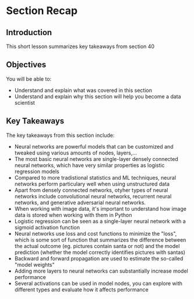 
# Section Recap

## Introduction

This short lesson summarizes key takeaways from section 40

## Objectives
You will be able to:
* Understand and explain what was covered in this section
* Understand and explain why this section will help you become a data scientist

## Key Takeaways

The key takeaways from this section include:

* Neural networks are powerful models that can be customized and tweaked using various amounts of nodes, layers,...
* The most basic neural networks are single-layer densely connected neural networks, which have very similar properties as logistic regression models
* Compared to more tradistional statistics and ML techniques, neural networks perform particulary well when using unstructured data
* Apart from densely connected networks, otyher types of neural networks include convolutional neural networks, recurrent neural networks, and generative adversarial neural networks.
* When working with image data, it's important to understand how image data is stored when working with them in Python
* Logistic regression can be seen as a single-layer neural network with a sigmoid activation function
* Neural networks use loss and cost functions to minimize the "loss", which is some sort of function that summarizes the difference between the actual outcome (eg. pictures contain santa or not) and the model prediction (whether the model correctly identifies pictures with santas)
* Backward and forward propagation are used to estimate the so-called "model weights"
* Adding more layers to neural networks can substantially increase model performance
* Several activations can be used in model nodes, you can explore with different types and evaluate how it affects performance
